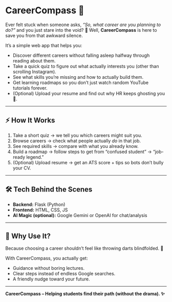 # CareerCompass 🚀

Ever felt stuck when someone asks, *“So, what career are you planning to do?”* and you just stare into the void? 👀 Well, **CareerCompass** is here to save you from that awkward silence.

It’s a simple web app that helps you:

* Discover different careers without falling asleep halfway through reading about them.
* Take a quick quiz to figure out what actually interests you (other than scrolling Instagram).
* See what skills you’re missing and how to actually build them.
* Get learning roadmaps so you don’t just watch random YouTube tutorials forever.
* (Optional) Upload your resume and find out why HR keeps ghosting you 👻.

---

## ⚡ How It Works

1. Take a short quiz → we tell you which careers might suit you.
2. Browse careers → check what people actually *do* in that job.
3. See required skills → compare with what you already know.
4. Build a roadmap → follow steps to get from “confused student” → “job-ready legend.”
5. (Optional) Upload resume → get an ATS score + tips so bots don’t bully your CV.

---

## 🛠 Tech Behind the Scenes

* **Backend:** Flask (Python)
* **Frontend:** HTML, CSS, JS
* **AI Magic (optional):** Google Gemini or OpenAI for chat/analysis

---

## 🎯 Why Use It?

Because choosing a career shouldn’t feel like throwing darts blindfolded. 🎯

With CareerCompass, you actually get:

* Guidance without boring lectures.
* Clear steps instead of endless Google searches.
* A friendly nudge toward your future.

---

**CareerCompass – Helping students find their path (without the drama). ✨**
